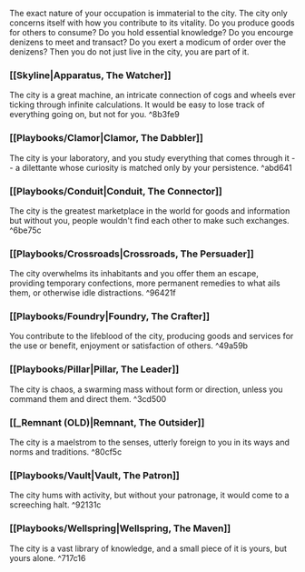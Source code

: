 The exact nature of your occupation is immaterial to the city. The city only concerns itself with how you contribute to its vitality. Do you produce goods for others to consume? Do you hold essential knowledge? Do you encourge denizens to meet and transact? Do you exert a modicum of order over the denizens? Then you do not just live in the city, you are part of it.

### [[Skyline|Apparatus, The Watcher]]

The city is a great machine, an intricate connection of cogs and wheels ever ticking through infinite calculations. It would be easy to lose track of everything going on, but not for you. ^8b3fe9

### [[Playbooks/Clamor|Clamor, The Dabbler]]

The city is your laboratory, and you study everything that comes through it -- a dilettante whose curiosity is matched only by your persistence. ^abd641

### [[Playbooks/Conduit|Conduit, The Connector]]

The city is the greatest marketplace in the world for goods and information but without you, people wouldn't find each other to make such exchanges. ^6be75c

### [[Playbooks/Crossroads|Crossroads, The Persuader]]

The city overwhelms its inhabitants and you offer them an escape, providing temporary confections, more permanent remedies to what ails them, or otherwise idle distractions. ^96421f

### [[Playbooks/Foundry|Foundry, The Crafter]]

You contribute to the lifeblood of the city, producing goods and services for the use or benefit, enjoyment or satisfaction of others. ^49a59b

### [[Playbooks/Pillar|Pillar, The Leader]]

The city is chaos, a swarming mass without form or direction, unless you command them and direct them. ^3cd500

### [[_Remnant (OLD)|Remnant, The Outsider]]

The city is a maelstrom to the senses, utterly foreign to you in its ways and norms and traditions.  ^80cf5c

### [[Playbooks/Vault|Vault, The Patron]]

The city hums with activity, but without your patronage, it would come to a screeching halt. ^92131c

### [[Playbooks/Wellspring|Wellspring, The Maven]]

The city is a vast library of knowledge, and a small piece of it is yours, but yours alone. ^717c16